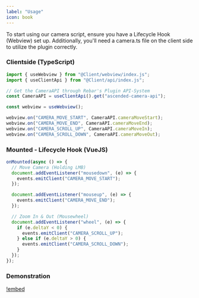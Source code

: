 ```yaml
---
label: "Usage"
icon: book
---
```


To start using our camera script, ensure you have a Lifecycle Hook (Webview) set up. Additionally, you'll need a camera.ts file on the client side to utilize the plugin correctly.

### Clientside (TypeScript)

```javascript
import { useWebview } from "@Client/webview/index.js";
import { useClientApi } from "@Client/api/index.js";

// Get the CameraAPI through Rebar's Plugin API-System
const CameraAPI = useClientApi().get("ascended-camera-api");

const webview = useWebview();

webview.on("CAMERA_MOVE_START", CameraAPI.cameraMoveStart);
webview.on("CAMERA_MOVE_END", CameraAPI.cameraMoveEnd);
webview.on("CAMERA_SCROLL_UP", CameraAPI.cameraMoveIn);
webview.on("CAMERA_SCROLL_DOWN", CameraAPI.cameraMoveOut);
```

### Mounted - Lifecycle Hook (VueJS)

```javascript
onMounted(async () => {
  // Move Camera (Holding LMB)
  document.addEventListener("mousedown", (e) => {
    events.emitClient("CAMERA_MOVE_START");
  });

  document.addEventListener("mouseup", (e) => {
    events.emitClient("CAMERA_MOVE_END");
  });

  // Zoom In & Out (Mousewheel)
  document.addEventListener("wheel", (e) => {
    if (e.deltaY < 0) {
      events.emitClient("CAMERA_SCROLL_UP");
    } else if (e.deltaY > 0) {
      events.emitClient("CAMERA_SCROLL_DOWN");
    }
  });
});
```

### Demonstration

[!embed](https://youtu.be/DtqyogIMWv0)
